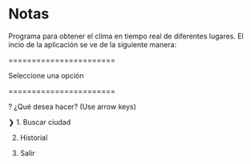 # Notas
Programa para obtener el clima en tiempo real de diferentes lugares. El incio de la aplicación se ve de la siguiente manera:




=======================

 Seleccione una opción 

=======================

? ¿Qué desea hacer? (Use arrow keys)

❯ 1. Buscar ciudad 

  2. Historial 

  0. Salir 
